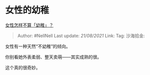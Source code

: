 # 女性的幼稚
[女性怎样不算「幼稚」？](https://www.zhihu.com/question/279983332/answer/1474991498)

> Author: #NellNell
> Last update: *21/08/2021*
> Link:
> Tag:
> 沙海拾金:

女性有一种天然“不幼稚”的倾向。

你别看她外表柔弱、整天卖萌——其实成熟的很。

这个真的很奇妙。
